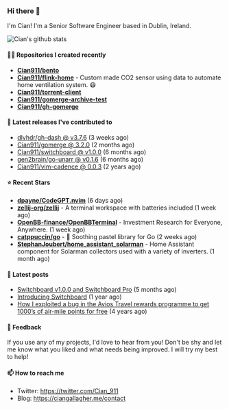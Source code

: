 ### Hi there 👋

I'm Cian! I'm a Senior Software Engineer based in Dublin, Ireland.

![Cian's github stats](https://github-readme-stats.vercel.app/api?username=CIan911&theme=dracula&show_icons=true)

#### 👨‍💻 Repositories I created recently
- **[Cian911/bento](https://github.com/Cian911/bento)**
- **[Cian911/flink-home](https://github.com/Cian911/flink-home)** - Custom made CO2 sensor using data to automate home ventilation system. :mask:
- **[Cian911/torrent-client](https://github.com/Cian911/torrent-client)**
- **[Cian911/gomerge-archive-test](https://github.com/Cian911/gomerge-archive-test)**
- **[Cian911/gh-gomerge](https://github.com/Cian911/gh-gomerge)**

#### 🚀 Latest releases I've contributed to


- [dlvhdr/gh-dash @ v3.7.6](https://github.com/dlvhdr/gh-dash/releases/tag/v3.7.6) (3 weeks ago)
- [Cian911/gomerge @ 3.2.0](https://github.com/Cian911/gomerge/releases/tag/3.2.0) (2 months ago)
- [Cian911/switchboard @ v1.0.0](https://github.com/Cian911/switchboard/releases/tag/v1.0.0) (6 months ago)
- [gen2brain/go-unarr @ v0.1.6](https://github.com/gen2brain/go-unarr/releases/tag/v0.1.6) (6 months ago)
- [Cian911/vim-cadence @ 0.0.3](https://github.com/Cian911/vim-cadence/releases/tag/0.0.3) (2 years ago)

#### ⭐ Recent Stars


- **[dpayne/CodeGPT.nvim](https://github.com/dpayne/CodeGPT.nvim)** (6 days ago)
- **[zellij-org/zellij](https://github.com/zellij-org/zellij)** - A terminal workspace with batteries included (1 week ago)
- **[OpenBB-finance/OpenBBTerminal](https://github.com/OpenBB-finance/OpenBBTerminal)** - Investment Research for Everyone, Anywhere. (1 week ago)
- **[catppuccin/go](https://github.com/catppuccin/go)** - 🦫 Soothing pastel library for Go (2 weeks ago)
- **[StephanJoubert/home_assistant_solarman](https://github.com/StephanJoubert/home_assistant_solarman)** - Home Assistant component for Solarman collectors used with a variety of inverters.   (1 month ago)

#### 📄 Latest posts
- [Switchboard v1.0.0 and Switchboard Pro](https://ciangallagher.me/2022/09/17/Switchboard-v1-and-pro/) (5 months ago)
- [Introducing Switchboard](https://ciangallagher.me/2022/01/28/Introducing-switchboard/) (1 year ago)
- [How I exploited a bug in the Avios Travel rewards programme to get 1000’s of air-mile points for free](https://ciangallagher.me/2018/04/21/How-i-exploited-a-bug-in-the-avios-travel-rewards-system/) (4 years ago)

#### 💬 Feedback

If you use any of my projects, I'd love to hear from you! Don't be shy and let me know what you liked
and what needs being improved. I will try my best to help!

#### 📫 How to reach me

- Twitter: https://twitter.com/Cian_911
- Blog: https://ciangallagher.me/contact
